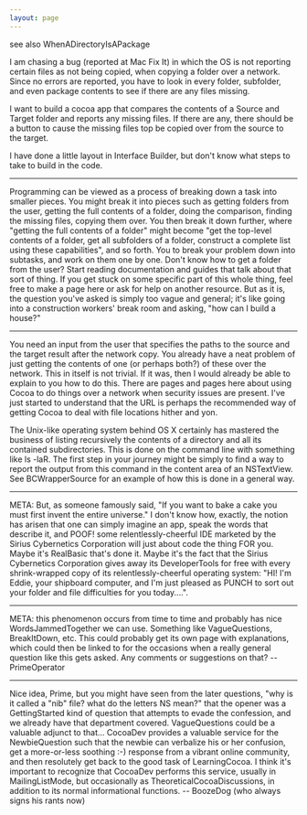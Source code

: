 ```yaml
---
layout: page
---
```


see also WhenADirectoryIsAPackage

I am chasing a bug (reported at Mac Fix It) in which the OS is not reporting certain files as not being copied, when copying a folder over a network. Since no errors are reported, you have to look in every folder, subfolder, and even package contents to see if there are any files missing.

I want to build a cocoa app that compares the contents of a Source and Target folder and reports any missing files. If there are any, there should be a button to cause the missing files top be copied over from the source to the target.

I have done a little layout in Interface Builder, but don't know what steps to take to build in the code.

----

Programming can be viewed as a process of breaking down a task into smaller pieces. You might break it into pieces such as getting folders from the user, getting the full contents of a folder, doing the comparison, finding the missing files, copying them over. You then break it down further, where "getting the full contents of a folder" might become "get the top-level contents of a folder, get all subfolders of a folder, construct a complete list using these capabilities", and so forth. You to break your problem down into subtasks, and work on them one by one. Don't know how to get a folder from the user? Start reading documentation and guides that talk about that sort of thing. If you get stuck on some specific part of this whole thing, feel free to make a page here or ask for help on another resource. But as it is, the question you've asked is simply too vague and general; it's like going into a construction workers' break room and asking, "how can I build a house?"

----

You need an input from the user that specifies the paths to the source and the target result after the network copy. You already have a neat problem of just getting the contents of one (or perhaps both?) of these over the network. This in itself is not trivial. If it was, then I would already be able to explain to you how to do this. There are pages and pages here about using Cocoa to do things over a network when security issues are present. I've just started to understand that the URL is perhaps the recommended way of getting Cocoa to deal with file locations hither and yon.

The Unix-like operating system behind OS X certainly has mastered the business of listing recursively the contents of a directory and all its contained subdirectories. This is done on the command line with something like     ls -laR. The first step in your journey might be simply to find a way to report the output from this command in the content area of an NSTextView. See BCWrapperSource for an example of how this is done in a general way.

----

META: But, as someone famously said, "If you want to bake a cake you must first invent the entire universe." I don't know how, exactly, the notion has arisen that one can simply imagine an app, speak the words that describe it, and POOF! some relentlessly-cheerful IDE marketed by the Sirius Cybernetics Corporation will just about code the thing FOR you. Maybe it's RealBasic that's done it. Maybe it's the fact that the Sirius Cybernetics Corporation gives away its DeveloperTools for free with every shrink-wrapped copy of its relentlessly-cheerful operating system: "HI! I'm Eddie, your shipboard computer, and I'm just pleased as PUNCH to sort out your folder and file difficulties for you today....".

----

META: this phenomenon occurs from time to time and probably has nice WordsJammedTogether we can use. Something like VagueQuestions, BreakItDown, etc. This could probably get its own page with explanations, which could then be linked to for the occasions when a really general question like this gets asked. Any comments or suggestions on that? -- PrimeOperator

----

Nice idea, Prime, but you might have seen from the later questions, "why is it called a "nib" file? what do the letters NS mean?" that the opener was a GettingStarted kind of question that attempts to evade the confession, and we already have that department covered. VagueQuestions could be a valuable adjunct to that... CocoaDev provides a valuable service for the NewbieQuestion such that the newbie can verbalize his or her confusion, get a more-or-less soothing :-) response from a vibrant online community, and then resolutely get back to the good task of LearningCocoa. I think it's important to recognize that CocoaDev performs this service, usually in MailingListMode, but occasionally as TheoreticalCocoaDiscussions, in addition to  its normal informational functions. -- BoozeDog (who always signs his rants now)
